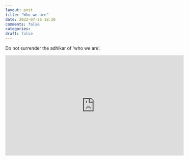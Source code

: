 ```yaml
---
layout: post
title: "Who we are"
date: 2022-07-26 18:20
comments: false
categories:
draft: false
---
```


Do not surrender the adhikar of 'who we are'.

<iframe width="560" height="315" src="https://www.youtube.com/embed/2BEXb5mDadU" title="YouTube video player" frameborder="0" allow="accelerometer; autoplay; clipboard-write; encrypted-media; gyroscope; picture-in-picture" allowfullscreen></iframe>

